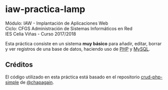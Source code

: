 # iaw-practica-lamp

Módulo: IAW - Implantación de Aplicaciones Web  
Ciclo: CFGS Administración de Sistemas Informáticos en Red  
IES Celia Viñas - Curso 2017/2018

Esta práctica consiste en un sistema **muy básico** para añadir, editar, borrar y ver registros de una base de datos, haciendo uso de [PHP][1] y [MySQL][2].

## Créditos

El código utilizado en esta práctica está basado en el repositorio [crud-php-simple][3] de [@chapagain][4].

[1]: http://www.php.net
[2]: https://www.mysql.com
[3]: https://github.com/chapagain/crud-php-simple
[4]: https://github.com/chapagain
